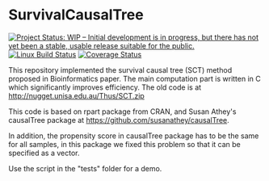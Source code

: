# SurvivalCausalTree

[![Project Status: WIP – Initial development is in progress, but there has not yet been a stable, usable release suitable for the public.](http://www.repostatus.org/badges/latest/wip.svg)](http://www.repostatus.org/#wip)
[![Linux Build Status](https://travis-ci.org/gwarnes-mdsol/SurvivalCausalTree.svg)](https://travis-ci.org/gwarnes-mdsol/SurvivalCausalTree)
[![Coverage Status](https://codecov.io/gh/gwarnes-mdsol/SurvivalCausalTree/branch/master/graph/badge.svg)](https://codecov.io/gh/gwarnes-mdsol/SurvivalCausalTree)


This repository implemented the survival causal tree (SCT) method proposed in Bioinformatics paper. The main computation part is written in C which significantly improves efficiency. The old code is at http://nugget.unisa.edu.au/Thus/SCT.zip

This code is based on rpart package from CRAN, and Susan Athey's causalTree package at https://github.com/susanathey/causalTree.

In addition, the propensity score in causalTree package has to be the same for all samples, in this package we fixed this problem so that it can be specified as a vector.

Use the script in the "tests" folder for a demo.
                          

